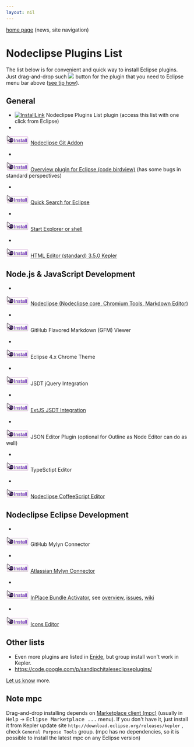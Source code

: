 ```yaml
---
layout: nil
---
```


[home page](/) (news, site navigation)

# Nodeclipse Plugins List

The list below is for convenient and quick way to install Eclipse plugins.  
Just drag-and-drop such <img src="http://marketplace.eclipse.org/sites/all/modules/custom/marketplace/images/installbutton.png">
 button for the plugin that you need to Eclipse menu bar above ([see tip how](/img/how-drap-an-drop-to-install.png)).

  [1]: http://marketplace.eclipse.org/sites/all/modules/custom/marketplace/images/installbutton.png

## General

- [![InstallLink][1]](http://marketplace.eclipse.org/marketplace-client-intro?mpc_install=1084253)
Nodeclipse Plugins List plugin (access this list with one click from Eclipse)
- <a href="http://marketplace.eclipse.org/marketplace-client-intro?mpc_install=1076754">
<img src="/img/installbutton.png"></a>
[Nodeclipse Git Addon](http://www.nodeclipse.org/git/addon/)
- <a href="http://marketplace.eclipse.org/marketplace-client-intro?mpc_install=687236" class="drag">
<img src="/img/installbutton.png"></a>
[Overview plugin for Eclipse (code birdview)](http://marketplace.eclipse.org/node/687236) (has some bugs in standard perspectives)
- <a href="http://marketplace.eclipse.org/marketplace-client-intro?mpc_install=993512">
<img src="/img/installbutton.png"></a>
[Quick Search for Eclipse](http://marketplace.eclipse.org/content/quick-search-eclipse)
- <a href="http://marketplace.eclipse.org/marketplace-client-intro?mpc_install=641101">
<img src="/img/installbutton.png"/></a>
[Start Explorer or shell](http://marketplace.eclipse.org/node/641101)
- <a href="http://marketplace.eclipse.org/marketplace-client-intro?mpc_install=1103239">
<img src="/img/installbutton.png"></a>
[HTML Editor (standard) 3.5.0 Kepler](http://marketplace.eclipse.org/content/html-editor-standard)


## Node.js & JavaScript Development

- <a href="http://marketplace.eclipse.org/marketplace-client-intro?mpc_install=759140">
<img src="/img/installbutton.png"></a>
[Nodeclipse (Nodeclipse core, Chromium Tools, Markdown Editor)](http://www.nodeclipse.org)
- <a href="http://marketplace.eclipse.org/marketplace-client-intro?mpc_install=900708">
<img src="/img/installbutton.png"></a>
GitHub Flavored Markdown (GFM) Viewer
- <a href="http://marketplace.eclipse.org/marketplace-client-intro?mpc_install=339851">
<img src="/img/installbutton.png"></a>
Eclipse 4.x Chrome Theme
- <a href="http://marketplace.eclipse.org/marketplace-client-intro?mpc_install=58952">
<img src="/img/installbutton.png"></a>
JSDT jQuery Integration
- <a href="http://marketplace.eclipse.org/marketplace-client-intro?mpc_install=894671" class="drag">
<img src="/img/installbutton.png"></a>
[ExtJS JSDT Integration](http://zulus.github.io/extjs-eclipse/)
- <a href="http://marketplace.eclipse.org/marketplace-client-intro?mpc_install=945">
<img src="/img/installbutton.png"></a>
JSON Editor Plugin (optional for Outline as Node Editor can do as well)
- <a href="http://marketplace.eclipse.org/marketplace-client-intro?mpc_install=1060522">
<img src="/img/installbutton.png"></a>
TypeSctipt Editor
- <a href="http://marketplace.eclipse.org/marketplace-client-intro?mpc_install=1097343">
<img src="/img/installbutton.png"/></a>
[Nodeclipse CoffeeScript Editor](/coffeescript)


## Nodeclipse Eclipse Development

- <a href="http://marketplace.eclipse.org/marketplace-client-intro?mpc_install=1147">
<img src="/img/installbutton.png"></a>
GitHub Mylyn Connector
- <a href="http://marketplace.eclipse.org/marketplace-client-intro?mpc_install=950">
<img src="/img/installbutton.png"></a>
[Atlassian Mylyn Connector](http://marketplace.eclipse.org/content/atlassian-connector-eclipse)
- <a href="http://marketplace.eclipse.org/marketplace-client-intro?mpc_install=485277">
<img src="/img/installbutton.png"></a>
[InPlace Bundle Activator](http://marketplace.eclipse.org/content/inplace-bundle-activator),
 see [overview](http://javatime.no/blog/inplace-activator-overview/), [issues](https://github.com/inclipse/issues/issues), [wiki](https://github.com/inclipse/issues/wiki)
- <a href="http://marketplace.eclipse.org/marketplace-client-intro?mpc_install=322221">
<img src="/img/installbutton.png"></a>
[Icons Editor](http://code.google.com/a/eclipselabs.org/p/eclipse-icons-editor/)

## Other lists

- Even more plugins are listed in [Enide](http://marketplace.eclipse.org/content/enide-eclipse-nodejs-ide), but group install won't work in Kepler.
- <https://code.google.com/p/sandipchitaleseclipseplugins/>

[Let us know](/community) more.

## Note mpc

Drag-and-drop installing depends on [Marketplace client (mpc)](http://eclipse.org/mpc/) (usually in <kbd>Help</kbd> -> <kbd>Eclipse Marketplace ...</kbd> menu).
If you don't have it, just install it from Kepler update site `http://download.eclipse.org/releases/kepler` ,
check `General Purpose Tools` group. (mpc has no dependencies, so it is possible to install the latest mpc on any Eclipse version)  

